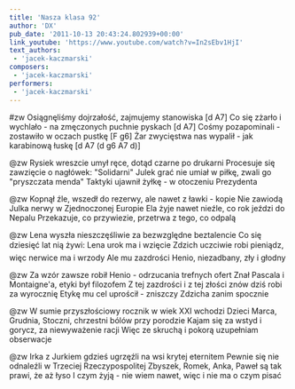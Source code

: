 ```yaml
---
title: 'Nasza klasa 92'
author: 'DX'
pub_date: '2011-10-13 20:43:24.802939+00:00'
link_youtube: 'https://www.youtube.com/watch?v=In2sEbv1HjI'
text_authors:
 - 'jacek-kaczmarski'
composers:
 - 'jacek-kaczmarski'
performers:
 - 'jacek-kaczmarski'
---
```


#zw
Osiągnęliśmy dojrzałość, zajmujemy stanowiska [d A7]
Co się zżarło i wychlało - na zmęczonych puchnie pyskach [d A7]
Cośmy pozapominali - zostawiło w oczach pustkę [F g6]
Żar zwycięstwa nas wypalił - jak karabinową łuskę [d A7 (d g6 A7 d)]

@zw
Rysiek wreszcie umył ręce, dotąd czarne po drukarni
Procesuje się zawzięcie o nagłówek: "Solidarni"
Julek grać nie umiał w piłkę, zwali go "pryszczata menda"
Taktyki ujawnił żyłkę - w otoczeniu Prezydenta

@zw
Kopnął źle, wszedł do rezerwy, ale nawet z ławki - kopie
Nie zawiodą Julka nerwy w Zjednoczonej Europie
Ela żyje nawet nieźle, co rok jeździ do Nepalu
Przekazuje, co przywiezie, przetrwa z tego, co odpalą

@zw
Lena wyszła nieszczęśliwie za bezwzględne beztalencie
Co się dziesięć lat nią żywi: Lena urok ma i wzięcie
Zdzich uczciwie robi pieniądz, więc nerwice ma i wrzody
Ale mu zazdrości Henio, niezadbany, zły i głodny

@zw
Za wzór zawsze robił Henio - odrzucania trefnych ofert
Znał Pascala i Montaigne'a, etyki był filozofem
Z tej zazdrości i z tej złości znów dziś robi za wyrocznię
Etykę mu cel uprościł - zniszczy Zdzicha zanim spocznie

@zw
W sumie przyszłościowy rocznik w wiek XXI wchodzi
Dzieci Marca, Grudnia, Stoczni, chrzestni bólów przy porodzie
Kajam się za wstyd i gorycz, za niewyważenie racji
Więc ze skruchą i pokorą uzupełniam obserwacje

@zw
Irka z Jurkiem gdzieś ugrzęźli na wsi krytej eternitem
Pewnie się nie odnaleźli w Trzeciej Rzeczypospolitej
Zbyszek, Romek, Anka, Paweł są tak prawi, że aż łyso
I czym żyją - nie wiem nawet, więc i nie ma o czym pisać